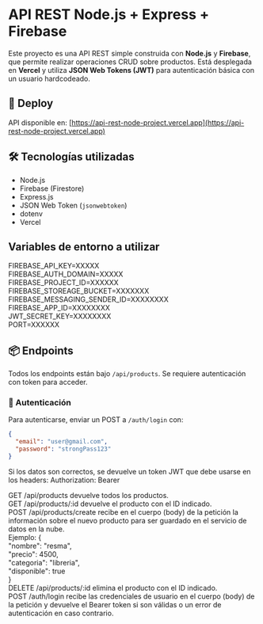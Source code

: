 # API REST Node.js + Express + Firebase

Este proyecto es una API REST simple construida con **Node.js** y **Firebase**, que permite realizar operaciones CRUD sobre productos. Está desplegada en **Vercel** y utiliza **JSON Web Tokens (JWT)** para autenticación básica con un usuario hardcodeado.

## 🚀 Deploy

API disponible en: [https://api-rest-node-project.vercel.app](https://api-rest-node-project.vercel.app)

## 🛠 Tecnologías utilizadas

- Node.js
- Firebase (Firestore)
- Express.js
- JSON Web Token (`jsonwebtoken`)
- dotenv
- Vercel

## Variables de entorno a utilizar

FIREBASE_API_KEY=XXXXX<br>
FIREBASE_AUTH_DOMAIN=XXXXX<br>
FIREBASE_PROJECT_ID=XXXXXX<br>
FIREBASE_STOREAGE_BUCKET=XXXXXXX<br>
FIREBASE_MESSAGING_SENDER_ID=XXXXXXXX<br>
FIREBASE_APP_ID=XXXXXXXX<br>
JWT_SECRET_KEY=XXXXXXXX<br>
PORT=XXXXXX<br>

## 📦 Endpoints

Todos los endpoints están bajo `/api/products`. Se requiere autenticación con token para acceder.

### 🔐 Autenticación

Para autenticarse, enviar un POST a `/auth/login` con:

```json
{
  "email": "user@gmail.com",
  "password": "strongPass123"
}
```
Si los datos son correctos, se devuelve un token JWT que debe usarse en los headers:
Authorization: Bearer <token>

GET /api/products devuelve todos los productos.<br>
GET /api/products/:id devuelve el producto con el ID indicado.<br>
POST /api/products/create recibe en el cuerpo (body) de la petición la información sobre el nuevo producto para ser guardado en el servicio de datos en la nube.<br>
  Ejemplo:  {<br>
      "nombre": "resma",<br>
      "precio": 4500,<br>
      "categoria": "libreria",<br>
      "disponible": true<br>
    }<br>
DELETE /api/products/:id elimina el producto con el ID indicado.<br>
POST /auth/login recibe las credenciales de usuario en el cuerpo (body) de la petición y devuelve el Bearer token si son válidas o un error de autenticación en caso contrario.<br>

